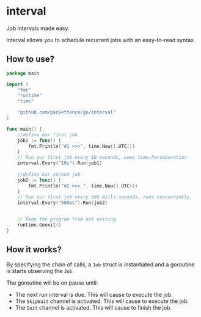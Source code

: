 # interval

Job intervals made easy.

Interval allows you to schedule recurrent jobs with an easy-to-read syntax.

## How to use?
```go
package main

import (
	"fmt"
	"runtime"
	"time"

	"github.com/packetfence/go/interval"
)

func main() {
	//define our first job
	job1 := func() {
		fmt.Println("#1 >>>", time.Now().UTC())
	}
	// Run our first job every 10 seconds, uses time.ParseDuration
	interval.Every("10s").Run(job1)
      
	//define our second job
	job2 := func() {
		fmt.Println("#2 >>> ", time.Now().UTC())
	}
	// Run our first job every 500 milli-seconds, runs concurrently
	interval.Every("500ms").Run(job2)


	// Keep the program from not exiting.
	runtime.Goexit()
}
```

## How it works?
By specifying the chain of calls, a `Job` struct is instantiated and a goroutine is starts observing the `Job`.

The goroutine will be on pause until:
* The next run interval is due. This will cause to execute the job.
* The `SkipWait` channel is activated. This will cause to execute the job.
* The `Quit` channel is activated. This will cause to finish the job.
